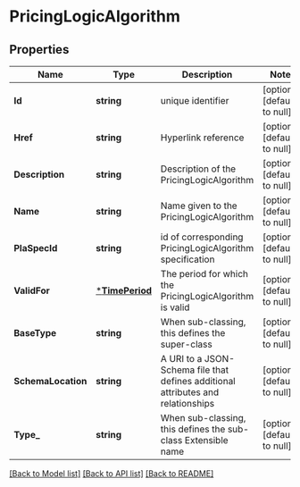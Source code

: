 # PricingLogicAlgorithm

## Properties
Name | Type | Description | Notes
------------ | ------------- | ------------- | -------------
**Id** | **string** | unique identifier | [optional] [default to null]
**Href** | **string** | Hyperlink reference | [optional] [default to null]
**Description** | **string** | Description of the PricingLogicAlgorithm | [optional] [default to null]
**Name** | **string** | Name given to the PricingLogicAlgorithm | [optional] [default to null]
**PlaSpecId** | **string** | id of corresponding PricingLogicAlgorithm specification | [optional] [default to null]
**ValidFor** | [***TimePeriod**](TimePeriod.md) | The period for which the PricingLogicAlgorithm is valid | [optional] [default to null]
**BaseType** | **string** | When sub-classing, this defines the super-class | [optional] [default to null]
**SchemaLocation** | **string** | A URI to a JSON-Schema file that defines additional attributes and relationships | [optional] [default to null]
**Type_** | **string** | When sub-classing, this defines the sub-class Extensible name | [optional] [default to null]

[[Back to Model list]](../README.md#documentation-for-models) [[Back to API list]](../README.md#documentation-for-api-endpoints) [[Back to README]](../README.md)


